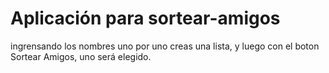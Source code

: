 # Aplicación para sortear-amigos
ingrensando los nombres uno por uno creas una lista, y luego con el boton Sortear Amigos, uno será elegido.
